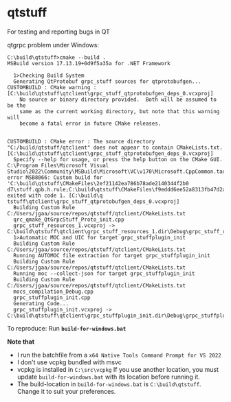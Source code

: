 # qtstuff
For testing and reporting bugs in QT

qtgrpc problem under Windows:
```
C:\build\qtstuff>cmake --build .
MSBuild version 17.13.19+0d9f5a35a for .NET Framework

  1>Checking Build System
  Generating QtProtobuf grpc_stuff sources for qtprotobufgen...
CUSTOMBUILD : CMake warning :  [C:\build\qtstuff\qtclient\grpc_stuff_qtprotobufgen_deps_0.vcxproj]
    No source or binary directory provided.  Both will be assumed to be the
    same as the current working directory, but note that this warning will
    become a fatal error in future CMake releases.


CUSTOMBUILD : CMake error : The source directory "C:/build/qtstuff/qtclient" does not appear to contain CMakeLists.txt. [C:\build\qtstuff\qtclient\grpc_stuff_qtprotobufgen_deps_0.vcxproj]
  Specify --help for usage, or press the help button on the CMake GUI.
C:\Program Files\Microsoft Visual Studio\2022\Community\MSBuild\Microsoft\VC\v170\Microsoft.CppCommon.targets(254,5): error MSB8066: Custom build for 'C:\build\qtstuff\CMakeFiles\2ef21142ea786b78ade2140344f2b0
d7\stuff.qpb.h.rule;C:\build\qtstuff\CMakeFiles\f9eddd6ee52a8313fb47d2a818bb5982\grpc_stuff_qtprotobufgen_deps_0.rule;C:\Users\jgaa\source\repos\qtstuff\qtclient\CMakeLists.txt' exited with code 1. [C:\build\q
tstuff\qtclient\grpc_stuff_qtprotobufgen_deps_0.vcxproj]
  Building Custom Rule C:/Users/jgaa/source/repos/qtstuff/qtclient/CMakeLists.txt
  qrc_qmake_QtGrpcStuff_Proto_init.cpp
  grpc_stuff_resources_1.vcxproj -> C:\build\qtstuff\qtclient\grpc_stuff_resources_1.dir\Debug\grpc_stuff_resources_1.lib
  1>Automatic MOC and UIC for target grpc_stuffplugin_init
  Building Custom Rule C:/Users/jgaa/source/repos/qtstuff/qtclient/CMakeLists.txt
  Running AUTOMOC file extraction for target grpc_stuffplugin_init
  Building Custom Rule C:/Users/jgaa/source/repos/qtstuff/qtclient/CMakeLists.txt
  Running moc --collect-json for target grpc_stuffplugin_init
  Building Custom Rule C:/Users/jgaa/source/repos/qtstuff/qtclient/CMakeLists.txt
  mocs_compilation_Debug.cpp
  grpc_stuffplugin_init.cpp
  Generating Code...
  grpc_stuffplugin_init.vcxproj -> C:\build\qtstuff\qtclient\grpc_stuffplugin_init.dir\Debug\grpc_stuffplugin_init.lib

```

To reproduce: Run **`build-for-windows.bat`**

**Note that**
- I run the batchfile from a `x64 Native Tools Command Prompt for VS 2022`
- I don't use vcpkg bundled with msvc
- vcpkg is installed in `C:\src\vcpkg` If you use another location, you must update `build-for-windows.bat` with its location before running it.
- The build-location in `build-for-windows.bat` is `C:\build\qtstuff`. Change it to suit your preferences.

